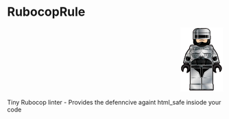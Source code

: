 # RubocopRule

<p align="right">
 
  <img width="100px" src="https://raw.githubusercontent.com/nudelx/RubocopRule/master/img/rubocop.png" alt="RuboCop Lego"/>
</p>

Tiny Rubocop linter - Provides the defenncive againt html_safe insiode your code
